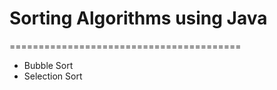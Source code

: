 # Sorting Algorithms using Java
========================================
* Bubble Sort
* Selection Sort
